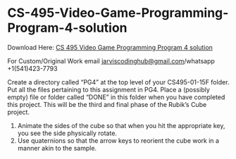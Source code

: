 # CS-495-Video-Game-Programming-Program-4-solution

Download Here: [CS 495  Video Game Programming Program 4 solution](https://jarviscodinghub.com/assignment/cs-495-video-game-programming-program-4-solution/)

For Custom/Original Work email jarviscodinghub@gmail.com/whatsapp +1(541)423-7793

Create a directory called “PG4” at the top level of your CS495-01-15F folder. Put all the files pertaining to this assignment in PG4. Place a (possibly empty) file or folder called “DONE” in this folder when you have completed this project.
This will be the third and final phase of the Rubik’s Cube project.
1. Animate the sides of the cube so that when you hit the appropriate key, you see the side physically rotate.
2. Use quaternions so that the arrow keys to reorient the cube work in a manner akin to the sample.

